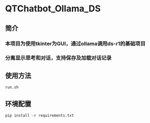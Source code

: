 # QTChatbot_Ollama_DS

## 简介
### 本项目为使用tkinter为GUI，通过ollama调用ds-r1的基础项目
### 分离显示思考和对话，支持保存及加载对话记录
## 使用方法
```
run.sh
```
## 环境配置
```
pip install -r requirements.txt
```
